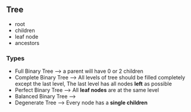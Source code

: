 ## Tree 
* root
* children
* leaf node
* ancestors
  
### Types 
* Full Binary Tree --> a parent will have 0 or 2 children 
* Complete Binary Tree --> All levels of tree should be filled completely except the last level, The last level has all nodes **left** as possible
* Perfect Binary Tree --> All **leaf nodes** are at the same level
* Balanced Binary Tree -->
* Degenerate Tree --> Every node has a **single children**
